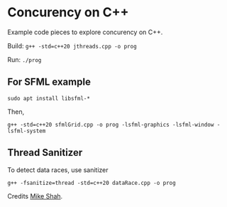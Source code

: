 # Concurency on C++

Example code pieces to explore concurency on C++.

Build:
`g++ -std=c++20 jthreads.cpp -o prog`

Run:
`./prog`

## For SFML example

`sudo apt install libsfml-*`

Then,

`g++ -std=c++20 sfmlGrid.cpp -o prog -lsfml-graphics -lsfml-window -lsfml-system`

## Thread Sanitizer
To detect data races, use sanitizer

`g++ -fsanitize=thread -std=c++20 dataRace.cpp -o prog`

Credits [Mike Shah](https://www.youtube.com/playlist?list=PLvv0ScY6vfd_ocTP2ZLicgqKnvq50OCXM).